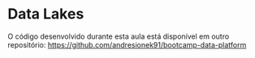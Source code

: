 # Data Lakes

O código desenvolvido durante esta aula está disponível em outro repositório: https://github.com/andresionek91/bootcamp-data-platform